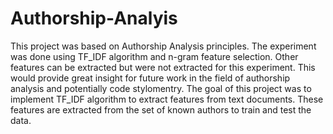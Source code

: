 # Authorship-Analyis
This project was based on Authorship Analysis principles. The experiment was done using TF_IDF algorithm and n-gram feature selection. Other features can be extracted but were not extracted for this experiment. This would provide great insight for future work in the field of authorship analysis and potentially code stylomentry. 
The goal of this project was to implement TF_IDF algorithm to extract features from text documents. These features are extracted from the set of known authors to train and test the data. 

